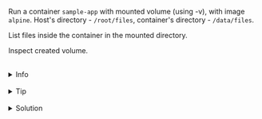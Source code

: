 
Run a container `sample-app` with mounted volume (using -v), with image `alpine`.
Host's directory - `/root/files`, container's directory - `/data/files`.

List files inside the container in the mounted directory.

Inspect created volume.


<br>
<details><summary>Info</summary>
<br>

```plain
Docs https://docs.docker.com/storage/volumes/

Volume - allow to persist container's data.
```

</details>

<br>
<details><summary>Tip</summary>
<br>

```plain
Use flag -v when running the container.
```

</details>


<br>
<details><summary>Solution</summary>
<br>

<br>

Run the container with mounted volume:

<br>

```plain
docker run -d --name sample-app -v /root/files:/data/files alpine
```

<br>

List files inside the mounted directory in the container:

<br>

```plain
docker exec sample-app ls /data/files
```{{exec}}

<br>

Inspect created volume:

<br>

```plain
docker volume inspect 
```{{exec}}
